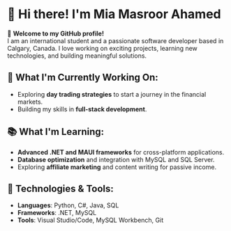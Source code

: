 # 👋 Hi there! I'm Mia Masroor Ahamed

🌟 **Welcome to my GitHub profile!**  
I am an international student and a passionate software developer based in Calgary, Canada. I love working on exciting projects, learning new technologies, and building meaningful solutions.

## 🚀 What I'm Currently Working On:
- Exploring **day trading strategies** to start a journey in the financial markets.
- Building my skills in **full-stack development**.

## 📚 What I'm Learning:
- **Advanced .NET and MAUI frameworks** for cross-platform applications.
- **Database optimization** and integration with MySQL and SQL Server.
- Exploring **affiliate marketing** and content writing for passive income.

## 🔧 Technologies & Tools:
- **Languages**: Python, C#, Java, SQL
- **Frameworks**: .NET, MySQL
- **Tools**: Visual Studio/Code, MySQL Workbench, Git



